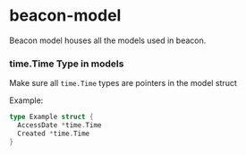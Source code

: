 # beacon-model
Beacon model houses all the models used in beacon.

### time.Time Type in models
Make sure all `time.Time` types are pointers in the model struct

Example:

```go
type Example struct {
  AccessDate *time.Time
  Created *time.Time
}
```
